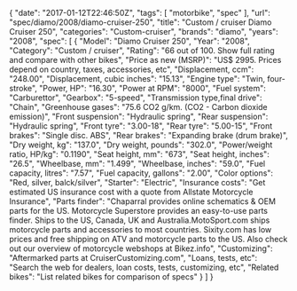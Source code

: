 {
    "date": "2017-01-12T22:46:50Z",
    "tags": [
        "motorbike",
        "spec"
    ],
    "url": "spec\/diamo\/2008\/diamo-cruiser-250",
    "title": "Custom \/ cruiser Diamo Cruiser 250",
    "categories": "Custom-cruiser",
    "brands": "diamo",
    "years": "2008",
    "spec": [
        {
            "Model": "Diamo Cruiser 250",
            "Year": "2008",
            "Category": "Custom \/ cruiser",
            "Rating": "66 out of 100. Show full rating and compare with other bikes",
            "Price as new (MSRP)": "US$ 2995.   Prices depend on country, taxes, accessories, etc",
            "Displacement, ccm": "248.00",
            "Displacement, cubic inches": "15.13",
            "Engine type": "Twin, four-stroke",
            "Power, HP": "16.30",
            "Power at RPM": "8000",
            "Fuel system": "Carburettor",
            "Gearbox": "5-speed",
            "Transmission type,final drive": "Chain",
            "Greenhouse gases": "75.6 CO2 g\/km. (CO2 - Carbon dioxide emission)",
            "Front suspension": "Hydraulic spring",
            "Rear suspension": "Hydraulic spring",
            "Front tyre": "3.00-18",
            "Rear tyre": "5.00-15",
            "Front brakes": "Single disc. ABS",
            "Rear brakes": "Expanding brake (drum brake)",
            "Dry weight, kg": "137.0",
            "Dry weight, pounds": "302.0",
            "Power\/weight ratio, HP\/kg": "0.1190",
            "Seat height, mm": "673",
            "Seat height, inches": "26.5",
            "Wheelbase, mm": "1.499",
            "Wheelbase, inches": "59.0",
            "Fuel capacity, litres": "7.57",
            "Fuel capacity, gallons": "2.00",
            "Color options": "Red, silver, balck\/silver",
            "Starter": "Electric",
            "Insurance costs": "Get estimated US insurance cost with a quote from Allstate Motorcycle Insurance",
            "Parts finder": "Chaparral provides online schematics & OEM parts for the US.   Motorcycle Superstore provides an easy-to-use parts finder. Ships to the US, Canada, UK and Australia.MotoSport.com ships motorcycle parts and accessories to most countries.    Sixity.com has low prices and free shipping on ATV and motorcycle parts to the US. Also check out our overview of motorcycle webshops at Bikez.info",
            "Customizing": "Aftermarked parts at CruiserCustomizing.com",
            "Loans, tests, etc": "Search the web for dealers, loan costs, tests, customizing, etc",
            "Related bikes": "List related bikes for comparison of specs"
        }
    ]
}